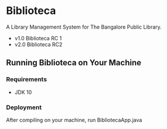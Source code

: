 # Biblioteca #
A Library Management System for The Bangalore Public Library.

 * v1.0 Biblioteca RC 1
 * v2.0 Biblioteca RC2

## Running Biblioteca on Your Machine ##

### Requirements ###
* JDK 10

### Deployment ###
After compiling on your machine, run BibliotecaApp.java
